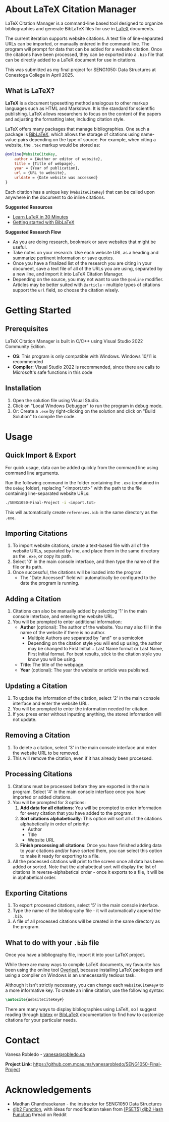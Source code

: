 # About LaTeX Citation Manager
LaTeX Citation Manager is a command-line based tool designed to organize bibliographies and generate BibLaTeX files for use in [LaTeX](https://www.latex-project.org/) documents.

The current iteration supports website citations. A text file of line-separated URLs can be imported, or manually entered in the command line. The program will prompt for data that can be added for a website citation. Once the citations have been processed, they can be exported into a `.bib` file that can be directly added to a LaTeX document for use in citations.

This was submitted as my final project for SENG1050: Data Structures at Conestoga College in April 2025.

## What is LaTeX?
**LaTeX** is a document typesetting method analogous to other markup languages such as HTML and Markdown. It is the standard for scientific publishing. LaTeX allows researchers to focus on the content of the papers and adjusting the formatting later, including citation style.

LaTeX offers many packages that manage bibliographies. One such a package is [BibLaTeX](https://github.com/plk/biblatex), which allows the storage of citations using name-value pairs depending on the type of source. For example, when citing a website, the `.tex` markup would be stored as:

```bibtex
@online{WebsiteCiteKey,
	author = {Author or editor of website},
	title = {Title of webpage},
	year = {Year of publication},
	url = {URL to website},
	urldate = {Date website was accessed}
}
```

Each citation has a unique key (`WebsiteCiteKey`) that can be called upon anywhere in the document to do inline citations.

**Suggested Resources**
- [Learn LaTeX in 30 Minutes](https://www.overleaf.com/learn/latex/Learn_LaTeX_in_30_minutes)
- [Getting started with BibLaTeX](https://www.overleaf.com/learn/latex/Articles/Getting_started_with_BibLaTeX)

**Suggested Research Flow**
- As you are doing research, bookmark or save websites that might be useful.
- Take notes on your research. Use each website URL as a heading and summarize pertinent information or save quotes.
- Once you have a finalized list of the research you are citing in your document, save a text file of all of the URLs you are using, separated by a new line, and import it into LaTeX Citation Manager.
- Depending on the source, you may not want to use the `@online` modifier. Articles may be better suited with `@article` - multiple types of citations support the `url` field, so choose the citation wisely.
# Getting Started

## Prerequisites
LaTeX Citation Manager is built in C/C++ using Visual Studio 2022 Community Edition.
- **OS**: This program is only compatible with Windows. Windows 10/11 is recommended
- **Compiler**: Visual Studio 2022 is recommended, since there are calls to Microsoft's safe functions in this code
## Installation
1. Open the solution file using Visual Studio.
2. Click on "Local Windows Debugger" to run the program in debug mode.
3. Or: Create a `.exe` by right-clicking on the solution and click on "Build Solution" to compile the code.
# Usage

## Quick Import & Export
For quick usage, data can be added quickly from the command line using command line arguments.

Run the following command in the folder containing the `.exe` (contained in the `Debug` folder), replacing "<import.txt>" with the path to the file containing line-separated website URLs:

```bash
./SENG1050-Final-Project -i <import.txt>
```

This will automatically create `references.bib` in the same directory as the `.exe`.
## Importing Citations
1. To import website citations, create a text-based file with all of the website URLs, separated by line, and place them in the same directory as the `.exe`, or copy its path.
2. Select '0' in the main console interface, and then type the name of the file or its path.
3. Once successful, the citations will be loaded into the program.
	- The "Date Accessed" field will automatically be configured to the date the program is running.
## Adding a Citation
1. Citations can also be manually added by selecting '1' in the main console interface, and entering the website URL.
2. You will be prompted to enter additional information:
	- **Author** (optional): The author of the website. You may also fill in the name of the website if there is no author.
		- Multiple Authors are separated by "and" or a semicolon
		- Depending on the citation style you will end up using, the author may be changed to First Initial + Last Name format or Last Name, First Initial format. For best results, stick to the citation style you know you will be using.
	- **Title**: The title of the webpage.
	- **Year** (optional): The year the website or article was published.
## Updating a Citation
1. To update the information of the citation, select '2' in the main console interface and enter the website URL.
2. You will be prompted to enter the information needed for citation.
3. If you press enter without inputting anything, the stored information will not update.
## Removing a Citation
1. To delete a citation, select '3' in the main console interface and enter the website URL to be removed.
2. This will remove the citation, even if it has already been processed.
## Processing Citations
1. Citations must be processed before they are exported in the main program. Select '4' in the main console interface once you have imported or added citations.
2. You will be prompted for 3 options:
	1. **Add data for all citations**: You will be prompted to enter information for every citation that you have added to the program.
	2. **Sort citations alphabetically**: This option will sort all of the citations alphabetically in order of priority:
		- Author
		- Title
		- Website URL
	3. **Finish processing all citations**: Once you have finished adding data to your citations and/or have sorted them, you can select this option to make it ready for exporting to a file.
3. All the processed citations will print to the screen once all data has been added or sorted. Note that the alphabetical sort will display the list of citations in reverse-alphabetical order - once it exports to a file, it will be in alphabetical order.
## Exporting Citations
1. To export processed citations, select '5' in the main console interface.
2. Type the name of the bibliography file - it will automatically append the `.bib`.
3. A file of all processed citations will be created in the same directory as the program.

## What to do with your `.bib` file
Once you have a bibliography file, import it into your LaTeX project.

While there are many ways to compile LaTeX documents, my favourite has been using the online tool [Overleaf](https://www.overleaf.com/), because installing LaTeX packages and using a compiler on Windows is an unnecessarily tedious task.

Although it isn't strictly necessary, you can change each `WebsiteCiteKey#` to a more informative key. To create an inline citation, use the following syntax:

```tex
\autocite{WebsiteCiteKey#}
```

There are many ways to display bibliographies using LaTeX, so I suggest reading through [bibtex](https://ctan.org/topic/bibtex-doc?lang=en) or [BibLaTeX](https://ctan.org/pkg/biblatex?lang=en) documentation to find how to customize citations for your particular needs.

# Contact
Vanesa Robledo - vanesa@robledo.ca

**Project Link**: <https://github.com.mcas.ms/vanesarobledo/SENG1050-Final-Project>

# Acknowledgements
- Madhan Chandrasekaran - the instructor for SENG1050 Data Structures
- [djb2 Function](https://theartincode.stanis.me/008-djb2/), with ideas for modification taken from [\[PSET5\] djb2 Hash Function](https://www.reddit.com/r/cs50/comments/ggvgvm/pset5_djb2_hash_function/) thread on Reddit
